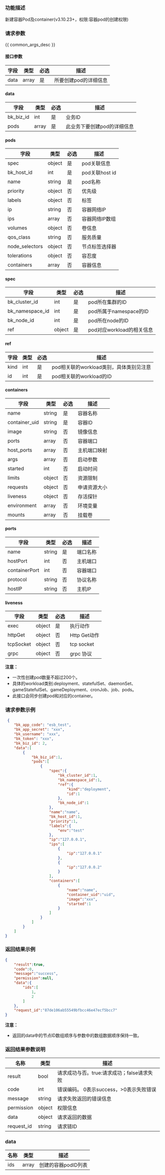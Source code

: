 ### 功能描述

新建容器Pod及container(v3.10.23+，权限:容器pod的创建权限)

### 请求参数

{{ common_args_desc }}

#### 接口参数

| 字段      |  类型      | 必选   |  描述      |
|-----------|------------|--------|------------|
| data    |  array  | 是     | 所要创建pod的详细信息|

#### data

| 字段      |  类型      | 必选   |  描述      |
|-----------|------------|--------|------------|
| bk_biz_id    |  int  | 是     | 业务ID|
| pods    |  array  | 是     | 此业务下要创建pod的详细信息|

#### pods

| 字段      |  类型      | 必选   |  描述      |
|-----------|------------|--------|------------|
| spec   |  object  | 是   | pod关联信息|
| bk_host_id   |  int  | 是   | pod关联host id|
| name |  string  | 是     | pod名称 |
| priority  |  object  | 否     | 优先级 |
| labels  |  object  | 否     | 标签 |
| ip  |  string  | 否     | 容器网络IP |
| ips  |  array  | 否     | 容器网络IP数组 |
| volumes  |  object  | 否     | 卷信息 |
| qos_class  |  string  | 否     | 服务质量 |
| node_selectors  |  object  | 否 | 节点标签选择器 |
| tolerations  |  object  | 否     | 容忍度 |
| containers  |  array  | 否     | 容器信息 |

#### spec

| 字段      |  类型      | 必选   |  描述      |
|-----------|------------|--------|------------|
| bk_cluster_id |  int  | 是     | pod所在集群的ID |
| bk_namespace_id  |  int  | 是     | pod所属于namespace的ID |
| bk_node_id  |  int  | 是     | pod所在node的ID |
| ref  |  object  | 是     | pod对应workload的相关信息 |

#### ref

| 字段      |  类型      | 必选   |  描述      |
|-----------|------------|--------|------------|
| kind |  int  | 是     | pod相关联的workload类别，具体类别见注意 |
| id  |  int  | 是     | pod相关联的workload的ID |

#### containers

| 字段      |  类型      | 必选   |  描述      |
|-----------|------------|--------|------------|
| name |  string  | 是     | 容器名称 |
| container_uid  |  string  | 是     | 容器ID |
| image  |  string  | 否     | 镜像信息 |
| ports  |  array  | 否     | 容器端口 |
| host_ports  |  array  | 否     | 主机端口映射 |
| args  |  array  | 否     | 启动参数 |
| started  |  int  | 否     | 启动时间 |
| limits  |  object  | 否     | 资源限制 |
| requests  |  object  | 否     | 申请资源大小 |
| liveness  |  object  | 否     | 存活探针 |
| environment  |  array  | 否     | 环境变量 |
| mounts  |  array  | 否     | 挂载卷 |

#### ports

| 字段      |  类型      | 必选   |  描述      |
|-----------|------------|--------|------------|
| name |  string  | 是     | 端口名称 |
| hostPort  |  int  | 否     | 主机端口 |
| containerPort  |  int  | 否     | 容器端口 |
| protocol  |  string  | 否     | 协议名称 |
| hostIP  |  string  | 否     | 主机IP |

#### liveness

| 字段      |  类型      | 必选   |  描述      |
|-----------|------------|--------|------------|
| exec |  object  | 是     | 执行动作 |
| httpGet  |  object  | 否     | Http Get动作 |
| tcpSocket  |  object  | 否     | tcp socket |
| grpc  |  object  | 否     | grpc 协议 |

**注意：**
- 一次性创建pod数量不超过200个。
- 具体的workload类别:deployment、statefulSet、daemonSet、gameStatefulSet、gameDeployment、cronJob、job、pods。
- 此接口会同步创建pod和对应的container。


### 请求参数示例

```json
 {
    "bk_app_code": "esb_test",
    "bk_app_secret": "xxx",
    "bk_username": "xxx",
    "bk_token": "xxx",
    "bk_biz_id": 2,
    "data":[
        {
            "bk_biz_id":1,
            "pods":[
                {
                    "spec":{
                        "bk_cluster_id":1,
                        "bk_namespace_id":1,
                        "ref":{
                            "kind":"deployment",
                            "id":1
                        },
                        "bk_node_id":1
                    },
                    "name":"name",
                    "bk_host_id":1,
                    "priority":1,
                    "labels":{
                        "env":"test"
                    },
                    "ip":"127.0.0.1",
                    "ips":[
                        {
                            "ip":"127.0.0.1"
                        },
                        {
                            "ip":"127.0.0.2"
                        }
                    ],
                    "containers":[
                        {
                            "name":"name",
                            "container_uid":"uid",
                            "image":"xxx",
                            "started":1
                        }
                    ]
                }
            ]
        }
    ]
}
```

### 返回结果示例

```json
{
    "result":true,
    "code":0,
    "message":"success",
    "permission":null,
    "data":{
        "ids":[
            1,
            2
        ]
    },
    "request_id":"87de106ab55549bfbcc46e47ecf5bcc7"
}
```
**注意：**
- 返回的data中的节点ID数组顺序与参数中的数组数据顺序保持一致。

### 返回结果参数说明

| 名称    | 类型   | 描述                                    |
| ------- | ------ | ------------------------------------- |
| result  | bool   | 请求成功与否。true:请求成功；false请求失败 |
| code    | int    | 错误编码。 0表示success，>0表示失败错误    |
| message | string | 请求失败返回的错误信息                    |
| permission    | object | 权限信息    |
| data    | object |请求返回的数据 |
| request_id    | string | 请求链ID    |


### data

| 名称    | 类型   | 描述                                    |
| ------- | ------ | ------------------------------------- |
| ids  | array   |  创建的容器podID列表 |
